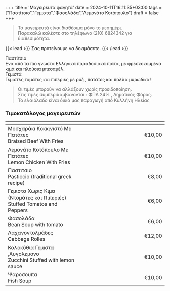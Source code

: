 +++
title = 'Μαγειρευτά φαγητά'
date = 2024-10-11T16:11:35+03:00
tags = ["Παστίτσιο","Γεμιστα","Φασολάδα","Λεμονάτο Κοτόπουλο"]
draft = false
+++


> Τα μαγειρευτά είναι διαθέσιμα μόνο το μεσημέρι.  
> Παρακαλώ καλέστε στο τηλέφωνο (210) 6824342 για διαθεσιμότητα.

{{< lead >}}
Σας προτείνουμε να δοκιμάσετε.
{{< /lead >}}


<section class="flex gap-4">
<div class="rounded-lg min-h-full border border-neutral-200 dark:border-neutral-700 border-2 shadow-2xl">
<div class="w-full thumbnail_card_related" style="background-image:url(pastitsio-768x768.jpg)"></div>
<div class="px-6 py-4">
<div class="font-bold text-xl text-neutral-800 decoration-primary-500 dark:text-neutral">Παστίτσιο</div>
<div class="text-sm text-neutral-500 dark:text-neutral-400">Ενα από τα πιο γνωστά Ελληνικά παραδοσιακά πιάτα, με φρεσκοκομμένο κιμά και πλούσια μπεσαμέλ.</div>
</div>
</div>

<div class="rounded-lg min-h-full border border-neutral-200 dark:border-neutral-700 border-2 shadow-2xl">
<div class="w-full thumbnail_card_related" style="background-image:url(gemista-1-768x768.jpg)"></div>
<div class="px-6 py-4">
<div class="font-bold text-xl text-neutral-800 decoration-primary-500 dark:text-neutral">Γεμιστά</div>
<div class="text-sm text-neutral-500 dark:text-neutral-400">Γεμιστές τομάτες και πιπεριές με ρύζι, πατάτες και πολλά μυρωδικά!</div>
</div>
</div>

</section>

>Οι τιμές μπορούν να αλλάξουν χωρίς προειδοποίηση.  
>Στις τιμές συμπεριλαμβάνονται : ΦΠΑ 24% , Δημοτικός Φόρος.   
>Το ελαιόλαδο είναι δικιά μας παραγωγή από Κυλλήνη Ηλείας

### Τιμοκατάλογος μαγειρευτών
|                                              | <img width="441" height="1"> |             |
| :------------------------------------------------------------------------------- | ---------------------------- | ----------: |
| Μοσχαράκι Κοκκινιστό Με Πατάτες<br>Braised Beef With Fries                       |                              |      €10,00 |
| Λεμονάτο Κοτόπουλο Με Πατάτες<br>Lemon Chicken With Fries                        |                              |      €10,00 |
| Παστιτσιο<br>Pasticcio (traditional greek recipe)                                |                              |       €8,00 |
| Γεμιστα Χωρις Κιμα (Ντομάτες και Πιπεριές)<br>Stuffed Tomatos and Peppers        |                              |       €6,00 |
| Φασολάδα<br>Bean Soup with tomato                                                |                              |       €6,00 |
| Λαχανοντολμάδες<br>Cabbage Rolles                                                |                              |      €12,00 |
| Κολοκύθια Γεμιστα ,Αυγολέμονο<br>Zucchini Stuffed with lemon sauce               |                              |      €10,00 |
| Ψαροσουπα<br>Fish Soup                                                           |                              |      €10,00 |
